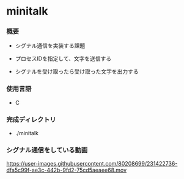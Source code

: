 # minitalk

### 概要
  * シグナル通信を実装する課題

  * プロセスIDを指定して、文字を送信する

  * シグナルを受け取ったら受け取った文字を出力する

### 使用言語
  * C

### 完成ディレクトリ
  * ./minitalk

### シグナル通信をしている動画
https://user-images.githubusercontent.com/80208699/231422736-dfa5c99f-ae3c-442b-9fd2-75cd5aeaee68.mov
